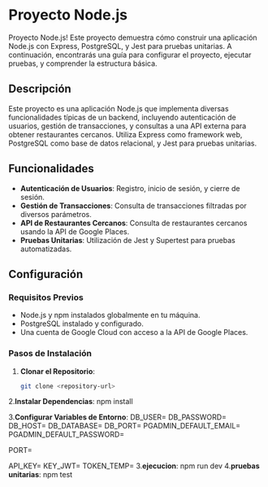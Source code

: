 # Proyecto Node.js
Proyecto Node.js! Este proyecto demuestra cómo construir una aplicación Node.js con Express, PostgreSQL, y Jest para pruebas unitarias. A continuación, encontrarás una guía para configurar el proyecto, ejecutar pruebas, y comprender la estructura básica.

## Descripción

Este proyecto es una aplicación Node.js que implementa diversas funcionalidades típicas de un backend, incluyendo autenticación de usuarios, gestión de transacciones, y consultas a una API externa para obtener restaurantes cercanos. Utiliza Express como framework web, PostgreSQL como base de datos relacional, y Jest para pruebas unitarias.

## Funcionalidades

- **Autenticación de Usuarios**: Registro, inicio de sesión, y cierre de sesión.
- **Gestión de Transacciones**: Consulta de transacciones filtradas por diversos parámetros.
- **API de Restaurantes Cercanos**: Consulta de restaurantes cercanos usando la API de Google Places.
- **Pruebas Unitarias**: Utilización de Jest y Supertest para pruebas automatizadas.

## Configuración

### Requisitos Previos

- Node.js y npm instalados globalmente en tu máquina.
- PostgreSQL instalado y configurado.
- Una cuenta de Google Cloud con acceso a la API de Google Places.

### Pasos de Instalación

1. **Clonar el Repositorio**:

   ```bash
   git clone <repository-url>
2.**Instalar Dependencias**:
npm install

3.**Configurar Variables de Entorno**:
DB_USER=
DB_PASSWORD=
DB_HOST=
DB_DATABASE=
DB_PORT=
PGADMIN_DEFAULT_EMAIL=
PGADMIN_DEFAULT_PASSWORD=

PORT=

API_KEY=
KEY_JWT=
TOKEN_TEMP=
3.**ejecucion**:
npm run dev
4.**pruebas unitarias**:
npm test
